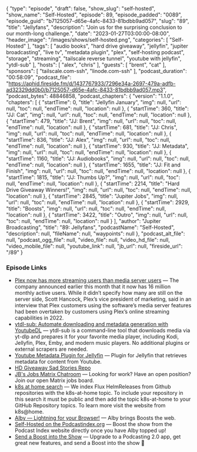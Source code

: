 {
  "type": "episode",
  "draft": false,
  "show_slug": "self-hosted",
  "show_name": "Self-Hosted",
  "episode": 89,
  "episode_padded": "0089",
  "episode_guid": "b7125057-d65e-4afc-8433-81bdbb9ad057",
  "slug": "89",
  "title": "Jellyfans",
  "description": "Join us for the surprising conclusion to our month-long challenge.",
  "date": "2023-01-27T03:00:00-08:00",
  "header_image": "/images/shows/self-hosted.png",
  "categories": [
    "Self-Hosted"
  ],
  "tags": [
    "audio books",
    "hard drive giveaway",
    "jellyfin",
    "jupiter broadcasting",
    "live tv",
    "metadata plugin",
    "plex",
    "self-hosting podcast",
    "storage",
    "streaming",
    "tailscale reverse tunnel",
    "youtube with jellyfin",
    "ytdl-sub"
  ],
  "hosts": [
    "alex",
    "chris"
  ],
  "guests": [
    "brent",
    "cat"
  ],
  "sponsors": [
    "tailscale.com-ssh",
    "linode.com-ssh"
  ],
  "podcast_duration": "00:58:09",
  "podcast_file": "https://aphid.fireside.fm/d/1437767933/7296e34a-2697-479a-adfb-ad32329dd0b0/b7125057-d65e-4afc-8433-81bdbb9ad057.mp3",
  "podcast_bytes": 48846858,
  "podcast_chapters": {
    "version": "1.1.0",
    "chapters": [
      {
        "startTime": 0,
        "title": "Jellyfin January",
        "img": null,
        "url": null,
        "toc": null,
        "endTime": null,
        "location": null
      },
      {
        "startTime": 360,
        "title": "JJ: Cat",
        "img": null,
        "url": null,
        "toc": null,
        "endTime": null,
        "location": null
      },
      {
        "startTime": 479,
        "title": "JJ: Brent",
        "img": null,
        "url": null,
        "toc": null,
        "endTime": null,
        "location": null
      },
      {
        "startTime": 681,
        "title": "JJ: Chris",
        "img": null,
        "url": null,
        "toc": null,
        "endTime": null,
        "location": null
      },
      {
        "startTime": 836,
        "title": "JJ: Alex",
        "img": null,
        "url": null,
        "toc": null,
        "endTime": null,
        "location": null
      },
      {
        "startTime": 930,
        "title": "JJ: Metadata",
        "img": null,
        "url": null,
        "toc": null,
        "endTime": null,
        "location": null
      },
      {
        "startTime": 1160,
        "title": "JJ: Audiobooks",
        "img": null,
        "url": null,
        "toc": null,
        "endTime": null,
        "location": null
      },
      {
        "startTime": 1655,
        "title": "JJ: Fit and Finish",
        "img": null,
        "url": null,
        "toc": null,
        "endTime": null,
        "location": null
      },
      {
        "startTime": 1815,
        "title": "JJ: Thumbs Up?",
        "img": null,
        "url": null,
        "toc": null,
        "endTime": null,
        "location": null
      },
      {
        "startTime": 2214,
        "title": "Hard Drive Giveaway Winners!",
        "img": null,
        "url": null,
        "toc": null,
        "endTime": null,
        "location": null
      },
      {
        "startTime": 2845,
        "title": "Jupiter Jobs",
        "img": null,
        "url": null,
        "toc": null,
        "endTime": null,
        "location": null
      },
      {
        "startTime": 2929,
        "title": "Boosts",
        "img": null,
        "url": null,
        "toc": null,
        "endTime": null,
        "location": null
      },
      {
        "startTime": 3422,
        "title": "Outro",
        "img": null,
        "url": null,
        "toc": null,
        "endTime": null,
        "location": null
      }
    ],
    "author": "Jupiter Broadcasting",
    "title": "89: Jellyfans",
    "podcastName": "Self-Hosted",
    "description": null,
    "fileName": null,
    "waypoints": null
  },
  "podcast_alt_file": null,
  "podcast_ogg_file": null,
  "video_file": null,
  "video_hd_file": null,
  "video_mobile_file": null,
  "youtube_link": null,
  "jb_url": null,
  "fireside_url": "/89"
}


### Episode Links

  * [Plex now has more streaming users than media server users](https://www.techhive.com/article/1473408/plex-now-has-more-streaming-users-than-media-server-users.html#:~:text=Plex's%20foray%20into%20free%20streaming,16%20million%20monthly%20active%20users "Plex now has more streaming users than media server users") — The company announced earlier this month that it now has 16 million monthly active users. While it didn’t specify how many are still on the server side, Scott Hancock, Plex’s vice president of marketing, said in an interview that Plex customers using the software’s media server features had been overtaken by customers using Plex’s online streaming capabilities in 2022. 
  * [ytdl-sub: Automate downloading and metadata generation with YoutubeDL](https://github.com/jmbannon/ytdl-sub "ytdl-sub: Automate downloading and metadata generation with YoutubeDL") — ytdl-sub is a command-line tool that downloads media via yt-dlp and prepares it for your favorite media player, including Kodi, Jellyfin, Plex, Emby, and modern music players. No additional plugins or external scrapers are needed.
  * [Youtube Metadata Plugin for Jellyfin](https://github.com/ankenyr/jellyfin-youtube-metadata-plugin "Youtube Metadata Plugin for Jellyfin") — Plugin for Jellyfin that retrieves metadata for content from Youtube.
  * [HD Giveaway Sad Stories Repo](https://github.com/selfhostedshow/hdd-giveaway/discussions "HD Giveaway Sad Stories Repo")
  * [JB's Jobs Matrix Chatroom](https://matrix.to/#/%23jobs:jupiterbroadcasting.com "JB's Jobs Matrix Chatroom") — Looking for work? Have an open position? Join our open Matrix jobs board.
  * [k8s at home search](https://nanne.dev/k8s-at-home-search/#/ "k8s at home search") — We index Flux HelmReleases from Github repositories with the k8s-at-home topic. To include your repository in this search it must be public and then add the topic k8s-at-home to your GitHub Repository topics. To learn more visit the website from k8s@home.
  * [Alby — Lightning for your Browser!](https://getalby.com/ "Alby — Lightning for your Browser!") — Alby brings Boosts the web.
  * [Self-Hosted on the Podcastindex.org](https://podcastindex.org/podcast/830124 "Self-Hosted on the Podcastindex.org") — Boost the show from the Podcast Index website directly once you have Alby topped up! 
  * [Send a Boost into the Show](https://podcastindex.org/apps?elements=Boostagrams "Send a Boost into the Show") — Upgrade to a Podcasting 2.0 app, get great new features, and send a Boost into the show 🎉


